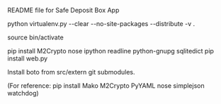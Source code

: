 README file for Safe Deposit Box App

python virtualenv.py --clear --no-site-packages --distribute -v .

source bin/activate

pip install M2Crypto nose ipython readline python-gnupg sqlitedict
pip install web.py 

Install boto from src/extern git submodules.

(For reference: pip install Mako M2Crypto PyYAML nose simplejson watchdog)
